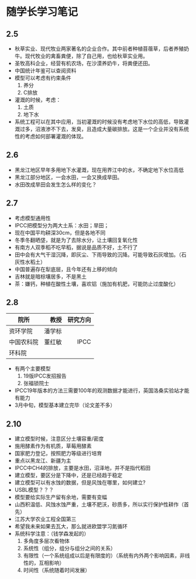 # 随学长学习笔记

## 2.5

+ 秋草实业、现代牧业两家著名的企业合作。其中前者种植苜蓿草，后者养殖奶牛。现代牧业的禽畜粪便，除了自己用，也给秋草实业用。
+ 圣牧高科企业，经营有机农场，在沙漠养奶牛，将粪便还田。
+ 中国统计年鉴可以查阅资料
+ 模型可以考虑有约束条件
    1. 养分
    2. C排放
+ 灌溉的时候，考虑：
    1. 土质
    2. 地下水
+ 系统工程可以在其中应用，当初灌溉的时候没有考虑地下水位的高低，导致灌溉过多，沼液渗不下去，发臭，且造成大量碳排放。这是一个企业并没有系统性的考虑如何部署灌溉的体现。

## 2.6

+ 黑龙江地区早年多用地下水灌溉，现在用界江中的水，不确定地下水位高低
+ 黑龙江部分地区，一会水田，一会又换成旱田。
+ 水田改成旱田会发生怎么样的变化？

## 2.7

+ 考虑模型通用性
+ IPCC把模型分为两大土系：水田；旱田；
+ 现在中国平均耕深30cm，但是各地不同
+ 冬季冬翻晒垡，就是为了去除水分，让土壤回复氧化性
+ 有南方人双季稻不吃早稻，据说是品质不好，土不行了
+ 田中会有大气干湿沉降，即灰尘、下雨导致的沉降。可能导致石灰增加。（石灰性水稻土）
+ 中国普遍存在犁底层，且今年还有上移的倾向
+ 吉林就是暗棕壤居多，不是黑土
+ 茶：嫌钙，种植在酸性土壤，喜欢铝（施加有机肥，可能防止过度酸化）

## 2.8

| 院所 | 教授 |  研究方向|
| ----- | -----: |---:|
| 资环学院 |潘学标||
| 中国农科院 | 董红敏 |IPCC|
| 环科院 | | |

+ 有两个主要模型
    1. 19版IPCC发招报告
    2. 张福锁院士
+ IPCC19年版本的方法三需要100年的观测数据才能进行，英国洛桑实验站才能有能力
+ 3月中旬，模型基本建立完毕（论文差不多）

## 2.10

+ 建立模型时候，注意区分土壤容重/密度
+ 施用酵素作为有机质，草莓用酵素
+ 国家肥力登记，按照肥力等级进行培育
+ 重点以黑龙江、新疆为主
+ IPCC中CH4的排放，主要是水田，沼泽地，并不是指代稻田
+ 建立模型，要区分是下降中，还是已经趋于稳定
+ 建立模型可以有水蚀的数据，但是风蚀在哪里，如何建立?
+ USBL模型？？？
+ 模型要给实际生产留有余地，需要有变幅
+ 山西积温低、风蚀水蚀严重，土壤不肥沃，砂质多，所以实行保护性耕作（首先）
+ 江苏大学农业工程全国第三
+ 希望我未来如果去瓦大，那么就进欧盟学习氮循环
+ 系统科学注意：（钱学森发起的）
    1. 多角度多层次看物体
    2. 系统性（组分，组分与组分之间的关系）
    3. 有限性（一个系统组成以后是有限度的）（系统有内外两个影响因素，非线性的，互相影响）
    4. 时间性（系统随着时间发展）